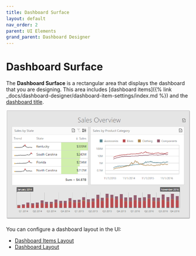 ```yaml
---
title: Dashboard Surface
layout: default
nav_order: 2
parent: UI Elements
grand_parent: Dashboard Designer
---
```

# Dashboard Surface
The **Dashboard Surface** is a rectangular area that displays the dashboard that you are designing. This area includes [dashboard items]({% link _docs/dashboard-designer/dashboard-item-settings/index.md %}) and the [dashboard title](../dashboard-layout/dashboard-title.md).

![wdd-dashboard-surface](/assets/images/dashboards/img125804.png)

You can configure a dashboard layout in the UI:

* [Dashboard Items Layout](../dashboard-layout/dashboard-items-layout.md) 
* [Dashboard Layout](../dashboard-layout.md)
